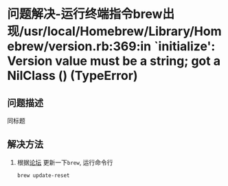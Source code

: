 # 问题解决-运行终端指令brew出现/usr/local/Homebrew/Library/Homebrew/version.rb:369:in `initialize': Version value must be a string; got a NilClass () (TypeError)

## 问题描述
同标题


## 解决方法
1. 根据[论坛](https://stackoverflow.com/questions/64821648/homebrew-fails-on-macos-big-sur)
    更新一下`brew`, 运行命令行
    ```
    brew update-reset
    ```